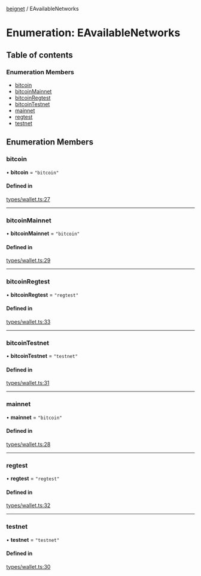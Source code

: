 [beignet](../README.md) / EAvailableNetworks

# Enumeration: EAvailableNetworks

## Table of contents

### Enumeration Members

- [bitcoin](EAvailableNetworks.md#bitcoin)
- [bitcoinMainnet](EAvailableNetworks.md#bitcoinmainnet)
- [bitcoinRegtest](EAvailableNetworks.md#bitcoinregtest)
- [bitcoinTestnet](EAvailableNetworks.md#bitcointestnet)
- [mainnet](EAvailableNetworks.md#mainnet)
- [regtest](EAvailableNetworks.md#regtest)
- [testnet](EAvailableNetworks.md#testnet)

## Enumeration Members

### bitcoin

• **bitcoin** = ``"bitcoin"``

#### Defined in

[types/wallet.ts:27](https://github.com/synonymdev/beignet/blob/3144d66/src/types/wallet.ts#L27)

___

### bitcoinMainnet

• **bitcoinMainnet** = ``"bitcoin"``

#### Defined in

[types/wallet.ts:29](https://github.com/synonymdev/beignet/blob/3144d66/src/types/wallet.ts#L29)

___

### bitcoinRegtest

• **bitcoinRegtest** = ``"regtest"``

#### Defined in

[types/wallet.ts:33](https://github.com/synonymdev/beignet/blob/3144d66/src/types/wallet.ts#L33)

___

### bitcoinTestnet

• **bitcoinTestnet** = ``"testnet"``

#### Defined in

[types/wallet.ts:31](https://github.com/synonymdev/beignet/blob/3144d66/src/types/wallet.ts#L31)

___

### mainnet

• **mainnet** = ``"bitcoin"``

#### Defined in

[types/wallet.ts:28](https://github.com/synonymdev/beignet/blob/3144d66/src/types/wallet.ts#L28)

___

### regtest

• **regtest** = ``"regtest"``

#### Defined in

[types/wallet.ts:32](https://github.com/synonymdev/beignet/blob/3144d66/src/types/wallet.ts#L32)

___

### testnet

• **testnet** = ``"testnet"``

#### Defined in

[types/wallet.ts:30](https://github.com/synonymdev/beignet/blob/3144d66/src/types/wallet.ts#L30)
